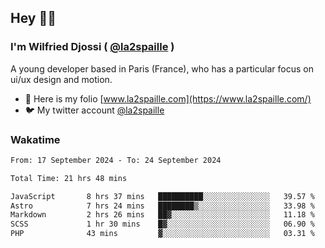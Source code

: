 ## Hey 👋🏾
### I'm Wilfried Djossi ( <a href="https://twitter.com/la2spaille/" target="_blank">@la2spaille</a> )
A young developer based in Paris (France), who has a particular focus on ui/ux design and motion.

- 🎨 Here is my folio [www.la2spaille.com](https://www.la2spaille.com/)
- 🐦 My twitter account [@la2spaille](https://twitter.com/la2spaille/)

### Wakatime
<!--START_SECTION:waka-->

```txt
From: 17 September 2024 - To: 24 September 2024

Total Time: 21 hrs 48 mins

JavaScript       8 hrs 37 mins   ██████████░░░░░░░░░░░░░░░   39.57 %
Astro            7 hrs 24 mins   ████████▒░░░░░░░░░░░░░░░░   33.98 %
Markdown         2 hrs 26 mins   ██▓░░░░░░░░░░░░░░░░░░░░░░   11.18 %
SCSS             1 hr 30 mins    █▓░░░░░░░░░░░░░░░░░░░░░░░   06.90 %
PHP              43 mins         ▓░░░░░░░░░░░░░░░░░░░░░░░░   03.31 %
```

<!--END_SECTION:waka-->
<!--
**la2spaille/la2spaille** is a ✨ _special_ ✨ repository because its `README.md` (this file) appears on your GitHub profile.

Here are some ideas to get you started:

- 🔭 I’m currently working on ...
- 🌱 I’m currently learning ...
- 👯 I’m looking to collaborate on ...
- 🤔 I’m looking for help with ...
- 💬 Ask me about ...
- 📫 How to reach me: ...
- 😄 Pronouns: ...
- ⚡ Fun fact: ...
-->
